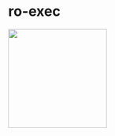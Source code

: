 # ro-exec
<img src="https://i.pinimg.com/originals/fb/af/c5/fbafc5002965589d6c1dbb33fbcb1472.gif" width="200" />
